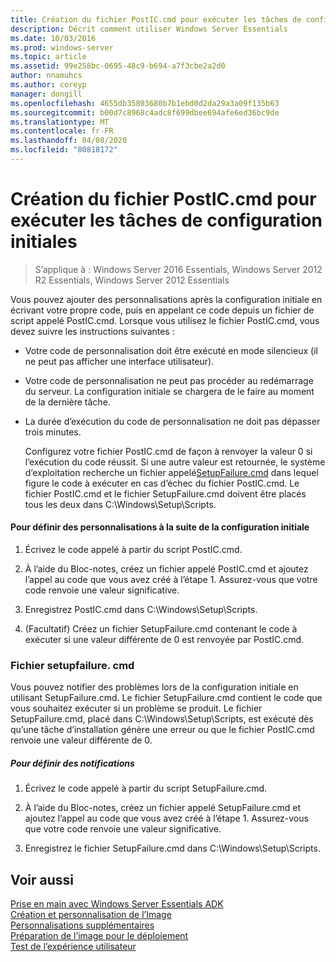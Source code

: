 ```yaml
---
title: Création du fichier PostIC.cmd pour exécuter les tâches de configuration initiales
description: Décrit comment utiliser Windows Server Essentials
ms.date: 10/03/2016
ms.prod: windows-server
ms.topic: article
ms.assetid: 99e258bc-0695-48c9-b694-a7f3cbe2a2d0
author: nnamuhcs
ms.author: coreyp
manager: dongill
ms.openlocfilehash: 4655db35803680b7b1ebd0d2da29a3a09f135b63
ms.sourcegitcommit: b00d7c8968c4adc8f699dbee694afe6ed36bc9de
ms.translationtype: MT
ms.contentlocale: fr-FR
ms.lasthandoff: 04/08/2020
ms.locfileid: "80818172"
---
```

# <a name="create-the-posticcmd-file-for-running-post-initial-configuration-tasks"></a>Création du fichier PostIC.cmd pour exécuter les tâches de configuration initiales

>S’applique à : Windows Server 2016 Essentials, Windows Server 2012 R2 Essentials, Windows Server 2012 Essentials

Vous pouvez ajouter des personnalisations après la configuration initiale en écrivant votre propre code, puis en appelant ce code depuis un fichier de script appelé PostIC.cmd. Lorsque vous utilisez le fichier PostIC.cmd, vous devez suivre les instructions suivantes :  
  
- Votre code de personnalisation doit être exécuté en mode silencieux (il ne peut pas afficher une interface utilisateur).  
  
- Votre code de personnalisation ne peut pas procéder au redémarrage du serveur. La configuration initiale se chargera de le faire au moment de la dernière tâche.  
  
- La durée d’exécution du code de personnalisation ne doit pas dépasser trois minutes.  
  
  Configurez votre fichier PostIC.cmd de façon à renvoyer la valeur 0 si l’exécution du code réussit. Si une autre valeur est retournée, le système d’exploitation recherche un fichier appelé[SetupFailure.cmd](Create-the-PostIC.cmd-File-for-Running-Post-Initial-Configuration-Tasks.md#BKMK_SetupFailure) dans lequel figure le code à exécuter en cas d’échec du fichier PostIC.cmd. Le fichier PostIC.cmd et le fichier SetupFailure.cmd doivent être placés tous les deux dans C:\Windows\Setup\Scripts.  
  
#### <a name="to-define-post-initial-configuration-customizations"></a>Pour définir des personnalisations à la suite de la configuration initiale  
  
1.  Écrivez le code appelé à partir du script PostIC.cmd.  
  
2.  À l’aide du Bloc-notes, créez un fichier appelé PostIC.cmd et ajoutez l’appel au code que vous avez créé à l’étape 1. Assurez-vous que votre code renvoie une valeur significative.  
  
3.  Enregistrez PostIC.cmd dans C:\Windows\Setup\Scripts.  
  
4.  (Facultatif) Créez un fichier SetupFailure.cmd contenant le code à exécuter si une valeur différente de 0 est renvoyée par PostIC.cmd.  
  
###  <a name="setupfailurecmd"></a><a name="BKMK_SetupFailure"></a>Fichier setupfailure. cmd  
 Vous pouvez notifier des problèmes lors de la configuration initiale en utilisant SetupFailure.cmd. Le fichier SetupFailure.cmd contient le code que vous souhaitez exécuter si un problème se produit. Le fichier SetupFailure.cmd, placé dans C:\Windows\Setup\Scripts, est exécuté dès qu’une tâche d’installation génère une erreur ou que le fichier PostIC.cmd renvoie une valeur différente de 0.  
  
##### <a name="to-define-notifications"></a>Pour définir des notifications  
  
1.  Écrivez le code appelé à partir du script SetupFailure.cmd.  
  
2.  À l’aide du Bloc-notes, créez un fichier appelé SetupFailure.cmd et ajoutez l’appel au code que vous avez créé à l’étape 1. Assurez-vous que votre code renvoie une valeur significative.  
  
3.  Enregistrez le fichier SetupFailure.cmd dans C:\Windows\Setup\Scripts.  
  
## <a name="see-also"></a>Voir aussi  
 [Prise en main avec Windows Server Essentials ADK](Getting-Started-with-the-Windows-Server-Essentials-ADK.md)   
 [Création et personnalisation de l’Image](Creating-and-Customizing-the-Image.md)   
 [Personnalisations supplémentaires](Additional-Customizations.md)   
 [Préparation de l’image pour le déploiement](Preparing-the-Image-for-Deployment.md)   
 [Test de l’expérience utilisateur](Testing-the-Customer-Experience.md)
